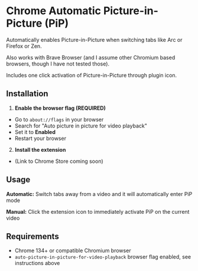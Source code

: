 # Chrome Automatic Picture-in-Picture (PiP)

Automatically enables Picture-in-Picture when switching tabs like Arc or Firefox or Zen.

Also works with Brave Browser (and I assume other Chromium based browsers, though I have not tested those).

Includes one click activation of Picture-in-Picture through plugin icon.

## Installation

1. **Enable the browser flag (REQUIRED)**
- Go to `about://flags` in your browser
- Search for "Auto picture in picture for video playback"
- Set it to **Enabled**
- Restart your browser

2. **Install the extension** 
- (Link to Chrome Store coming soon)

## Usage

**Automatic:** Switch tabs away from a video and it will automatically enter PiP mode

**Manual:** Click the extension icon to immediately activate PiP on the current video

## Requirements

- Chrome 134+ or compatible Chromium browser
- `auto-picture-in-picture-for-video-playback` browser flag enabled, see instructions above